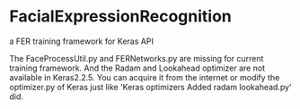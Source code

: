 # FacialExpressionRecognition
a FER training framework for Keras API

The FaceProcessUtil.py and FERNetworks.py are missing for current training framework. And the Radam and Lookahead optimizer are not available in Keras2.2.5. You can acquire it from the internet or modify the optimizer.py of Keras just like 'Keras optimizers Added radam lookahead.py' did.
